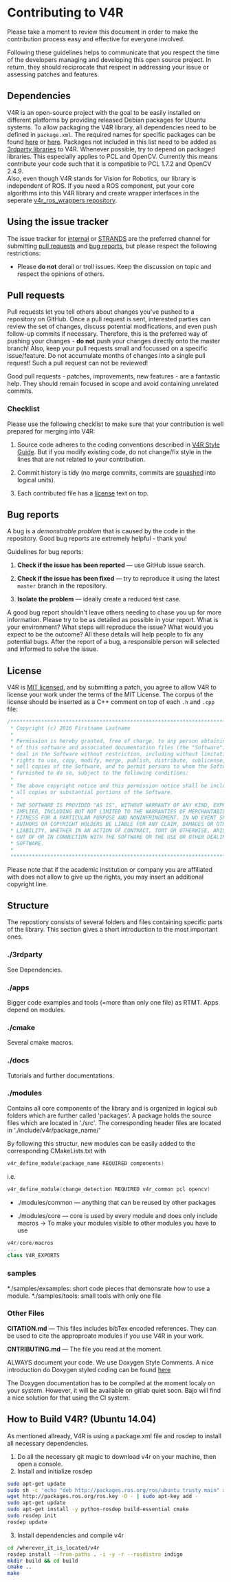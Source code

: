 # Contributing to V4R

Please take a moment to review this document in order to make the contribution
process easy and effective for everyone involved.

Following these guidelines helps to communicate that you respect the time of
the developers managing and developing this open source project. In return,
they should reciprocate that respect in addressing your issue or assessing
patches and features.


## Dependencies
V4R is an open-source project with the goal to be easily installed on different platforms by providing released Debian packages for Ubuntu systems. To allow packaging the V4R library, all dependencies need to be defined in `package.xml`. The required names for specific packages can be found [here](https://github.com/strands-project/rosdistro/blob/strands-devel/rosdep/base.yaml) or [here](https://raw.githubusercontent.com/ros/rosdistro/master/rosdep/base.yaml). Packages not included in this list need to be added as [3rdparty libraries](https://rgit.acin.tuwien.ac.at/root/v4r/wikis/how-to-add-third-party-dependency) to V4R. Whenever possible, try to depend on packaged libraries. This especially applies to PCL and OpenCV. Currently this means contribute your code such that it is compatible to PCL 1.7.2 and OpenCV 2.4.9.  
Also, even though V4R stands for Vision for Robotics, our library is independent of ROS. If you need a ROS component, put your core algorithms into this V4R library and create wrapper interfaces in the seperate [v4r_ros_wrappers repository](https://github.com/strands-project/v4r_ros_wrappers).


## Using the issue tracker

The issue tracker for [internal](https://rgit.acin.tuwien.ac.at/root/v4r/issues) or [STRANDS](https://github.com/strands-project/v4r/issues) are
the preferred channel for submitting [pull requests](#pull-requests) and
[bug reports](#bugs), but please respect the following
restrictions:

* Please **do not** derail or troll issues. Keep the discussion on topic and
  respect the opinions of others.


<a name="pull-requests"></a>
## Pull requests

Pull requests let you tell others about changes you've pushed to a repository on GitHub. Once a pull request is sent, interested parties can review the set of changes, discuss potential modifications, and even push follow-up commits if necessary. Therefore, this is the preferred way of pushing your changes - **do not** push your changes directly onto the master branch!
Also, keep your pull requests small and focussed on a specific issue/feature. Do not accumulate months of changes into a single pull request! Such a pull request can not be reviewed!

Good pull requests - patches, improvements, new features - are a fantastic
help. They should remain focused in scope and avoid containing unrelated
commits.


<a name="checklist"></a>
### Checklist

Please use the following checklist to make sure that your contribution is well
prepared for merging into V4R:

1. Source code adheres to the coding conventions described in [V4R Style Guide](docs/v4r_style_guide.md).
   But if you modify existing code, do not change/fix style in the lines that
   are not related to your contribution.

2. Commit history is tidy (no merge commits, commits are [squashed](http://davidwalsh.name/squash-commits-git)
   into logical units).

3. Each contributed file has a [license](#license) text on top.


<a name="bugs"></a>
## Bug reports

A bug is a _demonstrable problem_ that is caused by the code in the repository.
Good bug reports are extremely helpful - thank you!

Guidelines for bug reports:

1. **Check if the issue has been reported** &mdash; use GitHub issue search.

2. **Check if the issue has been fixed** &mdash; try to reproduce it using the
   latest `master` branch in the repository.

3. **Isolate the problem** &mdash; ideally create a reduced test
   case.

A good bug report shouldn't leave others needing to chase you up for more
information. Please try to be as detailed as possible in your report. What is
your environment? What steps will reproduce the issue? What would you expect to
be the outcome? All these details will help people to fix any potential bugs.
After the report of a bug, a responsible person will selected and informed to solve the issue.

<a name="license"></a>
## License

V4R is [MIT licensed](LICENSE.txt), and by submitting a patch, you agree to
allow V4R to license your work under the terms of the MIT
License. The corpus of the license should be inserted as a C++ comment on top
of each `.h` and `.cpp` file:

```cpp
/******************************************************************************
 * Copyright (c) 2016 Firstname Lastname
 *
 * Permission is hereby granted, free of charge, to any person obtaining a copy
 * of this software and associated documentation files (the "Software"), to
 * deal in the Software without restriction, including without limitation the
 * rights to use, copy, modify, merge, publish, distribute, sublicense, and/or
 * sell copies of the Software, and to permit persons to whom the Software is
 * furnished to do so, subject to the following conditions:
 *
 * The above copyright notice and this permission notice shall be included in
 * all copies or substantial portions of the Software.
 *
 * THE SOFTWARE IS PROVIDED "AS IS", WITHOUT WARRANTY OF ANY KIND, EXPRESS OR
 * IMPLIED, INCLUDING BUT NOT LIMITED TO THE WARRANTIES OF MERCHANTABILITY,
 * FITNESS FOR A PARTICULAR PURPOSE AND NONINFRINGEMENT. IN NO EVENT SHALL THE
 * AUTHORS OR COPYRIGHT HOLDERS BE LIABLE FOR ANY CLAIM, DAMAGES OR OTHER
 * LIABILITY, WHETHER IN AN ACTION OF CONTRACT, TORT OR OTHERWISE, ARISING FROM,
 * OUT OF OR IN CONNECTION WITH THE SOFTWARE OR THE USE OR OTHER DEALINGS IN THE
 * SOFTWARE.
 *
 ******************************************************************************/
```

Please note that if the academic institution or company you are affiliated with
does not allow to give up the rights, you may insert an additional copyright
line.

<a name="structure"></a>
## Structure
The repostiory consists of several folders and files containing specific parts of the library. This section gives a short introduction to the most important ones.

### ./3rdparty
See Dependencies.

### ./apps
Bigger code examples and tools (=more than only one file) as RTMT.
Apps depend on modules.

### ./cmake
Several cmake macros.

### ./docs
Tutorials and further documentations.

### ./modules
Contains all core components of the library and is organized in logical sub folders which are further called 'packages'.
A package holds the source files which are located in './src'. 
The corresponding header files are located in './include/v4r/package_name/'

By following this structur, new modules can be easily added to the corresponding CMakeLists.txt with
```cpp
v4r_define_module(package_name REQUIRED components)
```
i.e. 
```cpp
v4r_define_module(change_detection REQUIRED v4r_common pcl opencv)
```

* ./modules/common &mdash; anything that can be reused by other packages

* ./modules/core &mdash; core is used by every module and does only include macros -> To make your modules visible to other modules you have to use 
```cpp
v4r/core/macros 
...
class V4R_EXPORTS
```

### samples 
*./samples/exsamples: short code pieces that demonsrate how to use a module.
*./samples/tools: small tools with only one file

### Other Files
**CITATION.md** &mdash; This files includes bibTex encoded references.
They can be used to cite the approproate modules if you use V4R in your work.

**CNTRIBUTING.md** &mdash; The file you read at the moment.


<a name="Documentation"></a>
ALWAYS document your code. We use Doxygen Style Comments. A nice introduction do Doxygen styled coding can be found [here]()

The Doxygen documentation has to be compiled at the moment localy on your system.
However, it will be available on gitlab quiet soon.
Bajo will find a nice solution for that using the CI system.

## How to Build V4R? (Ubuntu 14.04)

As mentioned allready, V4R is using a package.xml file and rosdep to install all necessary dependencies.

1. Do all the necessary git magic to download v4r on your machine, then open a console.
2. Install and initialize rosdep
```sh
sudo apt-get update
sudo sh -c 'echo "deb http://packages.ros.org/ros/ubuntu trusty main" > /etc/apt/sources.list.d/ros-latest.list'
wget http://packages.ros.org/ros.key -O - | sudo apt-key add -
sudo apt-get update
sudo apt-get install -y python-rosdep build-essential cmake
sudo rosdep init
rosdep update
```
3. Install dependencies and compile v4r
```sh
cd /wherever_it_is_located/v4r
rosdep install --from-paths . -i -y -r --rosdistro indigo
mkdir build && cd build
cmake ..
make
```



